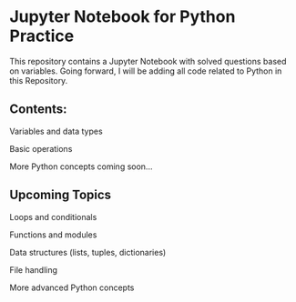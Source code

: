 # Jupyter Notebook for Python Practice

This repository contains a Jupyter Notebook with solved questions based on variables. Going forward, I will be adding all code related to Python in this Repository.

## Contents:

Variables and data types

Basic operations

More Python concepts coming soon...

## Upcoming Topics

Loops and conditionals

Functions and modules

Data structures (lists, tuples, dictionaries)

File handling

More advanced Python concepts
